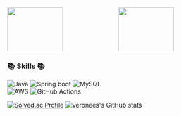<a href="https://github.com/devxb/gitanimals">
    <img src="https://render.gitanimals.org/lines/veronees?pet-id=11" width="50%" height="100"/><img src="https://render.gitanimals.org/lines/veronees?pet-id=647702354227091146" width="50%" height="100"/>
</a>

### 📚 Skills 📚
<p>
    
  ![Java](https://img.shields.io/badge/java-%23ED8B00.svg?style=flat&logo=openjdk&logoColor=white)
  ![Spring boot](https://img.shields.io/badge/Springboot-%236DB33F.svg?style=flat&logo=spring&logoColor=white)
  ![MySQL](https://img.shields.io/badge/mysql-%2300f.svg?style=flat&logo=mysql&logoColor=white)
  <br>
  ![AWS](https://img.shields.io/badge/AWS-%23232F3E.svg?style=flat&logo=amazon-aws&logoColor=white)
  ![GitHub Actions](https://img.shields.io/badge/GitHub%20Actions-2088FF?style=flat-round&logo=githubactions&logoColor=white)

[![Solved.ac Profile](http://mazassumnida.wtf/api/v2/generate_badge?boj=wjdtjdrhkd01)](https://solved.ac/wjdtjdrhkd01)
![veronees's GitHub stats](https://github-readme-stats.vercel.app/api?username=veronees&show_icons=true&bg_color=00000000&title_color=F8418B&icon_color=F1D246&text_color=8C9196)
</p>
